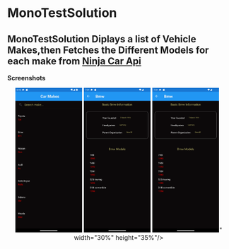 # MonoTestSolution

##  MonoTestSolution Diplays a list of Vehicle Makes,then Fetches the Different Models for each make from [Ninja Car Api](https://api-ninjas.com/api/cars)

**Screenshots**


<p align="center">
<img src="https://github.com/Carlosokumu/MonoTestSolution/blob/master/screenshots/vehiclemakelist-dark.png" width="30%" height="35%"/>
<img src="https://github.com/Carlosokumu/MonoTestSolution/blob/master/screenshots/makedetailsdark.png" width="30%" height="35%"/>
<img src="https://github.com/Carlosokumu/MonoTestSolution/blob/master/screenshots/makedetailsdark.png" width="30%" height="35%"/>" width="30%" height="35%"/>
</p>
   
   


